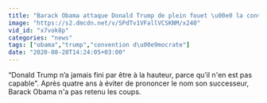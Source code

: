 ```yaml
---
title: "Barack Obama attaque Donald Trump de plein fouet \u00e0 la convention d\u00e9mocrate"
image: "https://s2.dmcdn.net/v/SPdTv1VFallVCSKNM/x240"
vid_id: "x7vok8p"
categories: "news"
tags: ["obama","trump","convention d\u00e9mocrate"]
date: "2020-08-28T14:24:05+03:00"
---
```

“Donald Trump n’a jamais fini par être à la hauteur, parce qu’il n'en est pas capable&quot;. Après quatre ans à éviter de prononcer le nom son successeur, Barack Obama n'a pas retenu les coups.
